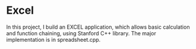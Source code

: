 # Excel
In this project, I build an EXCEL application, which allows basic calculation and function chaining, using Stanford C++ library.
The major implementation is in spreadsheet.cpp.
